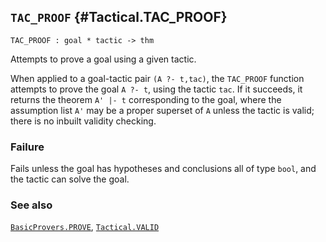 ## `TAC_PROOF` {#Tactical.TAC_PROOF}


```
TAC_PROOF : goal * tactic -> thm
```



Attempts to prove a goal using a given tactic.


When applied to a goal-tactic pair `(A ?- t,tac)`, the `TAC_PROOF` function
attempts to prove the goal `A ?- t`, using the tactic `tac`. If it succeeds, it
returns the theorem `A' |- t` corresponding to the goal, where the assumption
list `A'` may be a proper superset of `A` unless the tactic is valid; there
is no inbuilt validity checking.

### Failure

Fails unless the goal has hypotheses and conclusions all of type `bool`,
and the tactic can solve the goal.

### See also

[`BasicProvers.PROVE`](#BasicProvers.PROVE), [`Tactical.VALID`](#Tactical.VALID)

